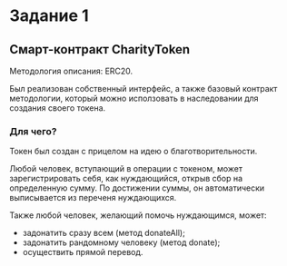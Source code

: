 # Задание 1

## Смарт-контракт CharityToken

Методология описания: ERC20.

Был реализован собственный интерфейс, а также базовый контракт методологии, который можно исползовать в наследовании для создания своего токена.

### Для чего?

Токен был создан с прицелом на идею о благотворительности.

Любой человек, вступающий в операции с токеном, может зарегистрировать себя, как нуждающийся, открыв сбор на определенную сумму. По достижении суммы, он автоматически выписывается из переченя нуждающихся.

Также любой человек, желающий помочь нуждающимся, может:
- задонатить сразу всем (метод donateAll);
- задонатить рандомному человеку (метод donate);
- осуществить прямой перевод.
